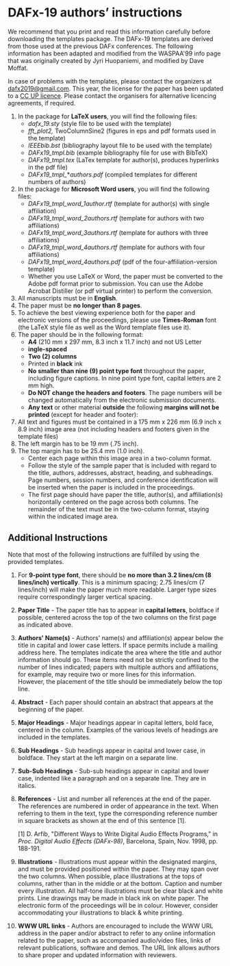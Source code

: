 # DAFx-19 authors’ instructions

We recommend that you print and read this information carefully before downloading the templates package. The DAFx-19 templates are derived from those used at the previous DAFx conferences. The following information has been adapted and modified from the WASPAA'99 info page that was originally created by Jyri Huopaniemi, and modified by Dave Moffat.

In case of problems with the templates, please contact the organizers at dafx2019@gmail.com.
This year, the license for the paper has been updated to a [CC UP licence](https://creativecommons.org/licenses/by/3.0/). Please contact the organisers for alternative licencing agreements, if required.

1.	In the package for **LaTeX users**, you will find the following files:
	- _dafx_19.sty_ (style file to be used with the template)
	- _fft_plot2,_ TwoColumnSine2 (figures in eps and pdf formats used in the template)
	- _IEEEbib.bst_ (bibliography layout file to be used with the template)
	- _DAFx19_tmpl.bib_ (example bibliography file for use with BibTeX)
	- _DAFx19_tmpl.tex_ (LaTex template for author(s), produces hyperlinks in the pdf file)
	- _DAFx19_tmpl\__*_authors.pdf_ (compiled templates for different numbers of authors)
2.	In the package for **Microsoft Word users**, you will find the following files:
	- _DAFx19_tmpl_word_1author.rtf_ (template for author(s) with single affiliation)
	- _DAFx19_tmpl_word_2authors.rtf_ (template for authors with two affiliations)
	- _DAFx19_tmpl_word_3authors.rtf_ (template for authors with three affiliations)
	- _DAFx19_tmpl_word_4authors.rtf_ (template for authors with four affiliations)
	- _DAFx19_tmpl_word_4authors.pdf_ (pdf of the four-affiliation-version template)
	- Whether you use LaTeX or Word, the paper must be converted to the Adobe pdf format prior to submission. You can use the Adobe Acrobat Distiller (or pdf virtual printer) to perform the conversion. 
4.	All manuscripts must be in **English**.
5.	The paper must be **no longer than 8 pages**.
6.	To achieve the best viewing experience both for the paper and electronic versions of the proceedings, please use **Times-Roman** font (the LaTeX style file as well as the Word template files use it). 
7.	The paper should be in the following format:
	- **A4** (210 mm x 297 mm, 8.3 inch x 11.7 inch) and not US Letter
	- **ingle-spaced**
	- **Two (2) columns**
	- Printed in **black** ink
 	- **No smaller than nine (9) point type font** throughout the paper, including figure captions. In nine point type font, capital letters are 2 mm high.
	- **Do NOT change the headers and footers**. The page numbers will be changed automatically from the electronic submission documents.
	- **Any text** or other material **outside** the following **margins will not be printed** (except for header and footer):
1.	All text and figures must be contained in a 175 mm x 226 mm (6.9 inch x 8.9 inch) image area (not including headers and footers given in the template files)
2.	The left margin has to be 19 mm (.75 inch).
3.	The top margin has to be 25.4 mm (1.0 inch).
	- Center each page within this image area in a two-column format.
	- Follow the style of the sample paper that is included with regard to the title, authors, addresses, abstract, heading, and subheadings. Page numbers, session numbers, and conference identification will be inserted when the paper is included in the proceedings.
	- The first page should have paper the title, author(s), and affiliation(s) horizontally centered on the page across both columns. The remainder of the text must be in the two-column format, staying within the indicated image area.

## Additional Instructions
Note that most of the following instructions are fulfilled by using the provided templates.

1.	For **9-point type font**, there should be **no more than 3.2 lines/cm (8 lines/inch) vertically**. This is a minimum spacing; 2.75 lines/cm (7 lines/inch) will make the paper much more readable. Larger type sizes require correspondingly larger vertical spacing.
2.	**Paper Title** - The paper title has to appear in **capital letters**, boldface if possible, centered across the top of the two columns on the first page as indicated above.
3.	**Authors' Name(s)** - Authors' name(s) and affiliation(s) appear below the title in capital and lower case letters. If space permits include a mailing address here. The templates indicate the area where the title and author information should go. These items need not be strictly confined to the number of lines indicated; papers with multiple authors and affiliations, for example, may require two or more lines for this information. However, the placement of the title should be immediately below the top line.
4.	**Abstract** - Each paper should contain an abstract that appears at the beginning of the paper.
5.	**Major Headings** - Major headings appear in capital letters, bold face, centered in the column. Examples of the various levels of headings are included in the templates.
6.	**Sub Headings** - Sub headings appear in capital and lower case, in boldface. They start at the left margin on a separate line.
7.	**Sub-Sub Headings** - Sub-sub headings appear in capital and lower case, indented like a paragraph and on a separate line. They are in italics.
8.	**References** - List and number all references at the end of the paper. The references are numbered in order of appearance in the text. When referring to them in the text, type the corresponding reference number in square brackets as shown at the end of this sentence [1]. 

	[1] D. Arfib, "Different Ways to Write Digital Audio Effects Programs," in _Proc. Digital Audio Effects (DAFx-98)_, Barcelona, Spain, Nov. 1998, pp. 188-191.

9.	**Illustrations** - Illustrations must appear within the designated margins, and must be provided positioned within the paper. They may span over the two columns. When possible, place illustrations at the tops of columns, rather than in the middle or at the bottom. Caption and number every illustration. All half-tone illustrations must be clear black and white prints. Line drawings may be made in black ink on white paper. The electronic form of the proceedings will be in colour. However, consider accommodating your illustrations to black & white printing.
10.	**WWW URL links** - Authors are encouraged to include the WWW URL address in the paper and/or abstract to refer to any online information related to the paper, such as accompanied audio/video files, links of relevant publications, software and demos. The URL link allows authors to share proper and updated information with reviewers.

